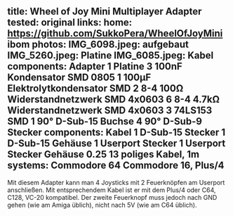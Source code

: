 title: Wheel of Joy Mini Multiplayer Adapter
tested: original
links:
    home: https://github.com/SukkoPera/WheelOfJoyMini
    ibom
photos:
    IMG_6098.jpeg: aufgebaut
    IMG_5260.jpeg: Platine
    IMG_6085.jpeg: Kabel
components: Adapter
    1 Platine
    3 100nF Kondensator SMD 0805
    1 100µF Elektrolytkondensator SMD
    2 8-4 100Ω Widerstandnetzwerk SMD 4x0603
    6 8-4 4.7kΩ Widerstandnetzwerk SMD 4x0603
    3 74LS153 SMD
    1 90° D-Sub-15 Buchse
    4 90° D-Sub-9 Stecker
components: Kabel
    1 D-Sub-15 Stecker
    1 D-Sub-15 Gehäuse
    1 Userport Stecker
    1 Userport Stecker Gehäuse
    0.25 13 poliges Kabel, 1m
systems:
    Commodore 64
    Commodore 16, Plus/4
---
Mit diesem Adapter kann man 4 Joysticks mit 2 Feuerknöpfen am Userport anschließen. Mit entsprechendem Kabel ist er mit dem Plus/4 oder C64, C128, VC-20 kompatibel. Der zweite Feuerknopf muss jedoch nach GND gehen (wie am Amiga üblich), nicht nach 5V (wie am C64 üblich).
